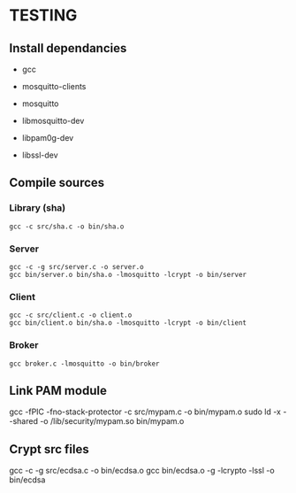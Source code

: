 # TESTING

## Install dependancies
- gcc

- mosquitto-clients
- mosquitto 
- libmosquitto-dev
- libpam0g-dev
- libssl-dev

## Compile sources

### Library (sha)
```
gcc -c src/sha.c -o bin/sha.o
```

### Server 
```
gcc -c -g src/server.c -o server.o
gcc bin/server.o bin/sha.o -lmosquitto -lcrypt -o bin/server
```

### Client
```
gcc -c src/client.c -o client.o
gcc bin/client.o bin/sha.o -lmosquitto -lcrypt -o bin/client
```

### Broker
```
gcc broker.c -lmosquitto -o bin/broker
```

## Link PAM module 
gcc -fPIC -fno-stack-protector -c src/mypam.c -o bin/mypam.o 
sudo ld -x --shared -o /lib/security/mypam.so bin/mypam.o 

## Crypt src files
gcc -c -g src/ecdsa.c -o bin/ecdsa.o
gcc bin/ecdsa.o -g -lcrypto -lssl -o bin/ecdsa
